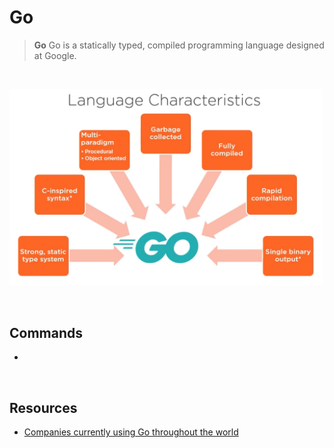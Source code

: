 # Go

> **Go** Go is a statically typed, compiled programming language designed at Google.

</br>

[<img src="Assets/characteristics.png" width="500"/>](Assets/characteristics.png)
</br>


</br>


## Commands
-  


</br>

## Resources
* [Companies currently using Go throughout the world](https://github.com/golang/go/wiki/gousers)